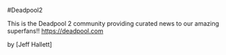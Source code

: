 #Deadpool2

This is the Deadpool 2 community providing curated news to our amazing superfans!!
https://deadpool.com

by [Jeff Hallett]